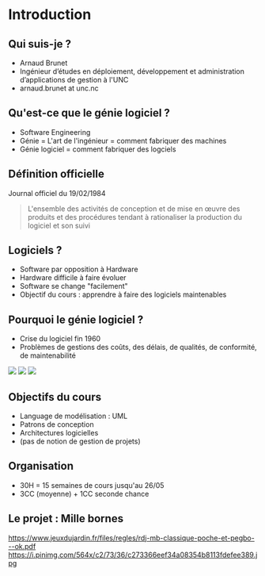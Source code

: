 # Introduction

## Qui suis-je ?

* Arnaud Brunet
* Ingénieur d’études en déploiement, développement et administration d’applications de gestion à l'UNC
* arnaud.brunet at unc.nc

## Qu'est-ce que le génie logiciel ?

* Software Engineering
* Génie = L'art de l'ingénieur = comment fabriquer des machines
* Génie logiciel = comment fabriquer des logciels

## Définition officielle

Journal officiel du 19/02/1984

> L'ensemble des activités de conception et de mise en œuvre des produits et des procédures tendant à rationaliser la production du logiciel et son suivi

## Logiciels ?

* Software par opposition à Hardware
* Hardware difficile à faire évoluer
* Software se change "facilement"
* Objectif du cours : apprendre à faire des logiciels maintenables

## Pourquoi le génie logiciel ?

* Crise du logiciel fin 1960
* Problèmes de gestions des coûts, des délais, de qualités, de conformité, de maintenabilité

![](https://res.infoq.com/articles/standish-chaos-2015/en/resources/1Resolution%20Agile%20Waterfall.jpg)
![](https://i.imgur.com/uBhlTz8.jpg)
![](https://3.bp.blogspot.com/-ilMjE1Gh3Yg/VpUAmd-6TWI/AAAAAAAAAbg/-FJ08zxN42s/s1600/WFTPM.png)

## Objectifs du cours

* Language de modélisation : UML
* Patrons de conception
* Architectures logicielles 
* (pas de notion de gestion de projets)

## Organisation

* 30H = 15 semaines de cours jusqu'au 26/05
* 3CC (moyenne) + 1CC seconde chance


## Le projet : Mille bornes

https://www.jeuxdujardin.fr/files/regles/rdj-mb-classique-poche-et-pegbo---ok.pdf
https://i.pinimg.com/564x/c2/73/36/c273366eef34a08354b8113fdefee389.jpg

